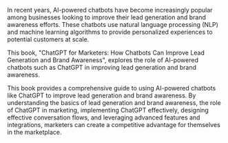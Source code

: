 

In recent years, AI-powered chatbots have become increasingly popular among businesses looking to improve their lead generation and brand awareness efforts. These chatbots use natural language processing (NLP) and machine learning algorithms to provide personalized experiences to potential customers at scale.

This book, "ChatGPT for Marketers: How Chatbots Can Improve Lead Generation and Brand Awareness", explores the role of AI-powered chatbots such as ChatGPT in improving lead generation and brand awareness.

This book provides a comprehensive guide to using AI-powered chatbots like ChatGPT to improve lead generation and brand awareness. By understanding the basics of lead generation and brand awareness, the role of ChatGPT in marketing, implementing ChatGPT effectively, designing effective conversation flows, and leveraging advanced features and integrations, marketers can create a competitive advantage for themselves in the marketplace.
